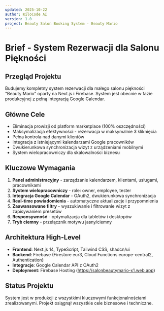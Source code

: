 ```yaml
---
updated: 2025-10-22
author: KiloCode AI
version: 1.0
project: Beauty Salon Booking System - Beauty Mario
---
```


# Brief - System Rezerwacji dla Salonu Piękności

## Przegląd Projektu
Budujemy kompletny system rezerwacji dla małego salonu piękności "Beauty Mario" oparty na Next.js i Firebase. System jest obecnie w fazie produkcyjnej z pełną integracją Google Calendar.

## Główne Cele
- Eliminacja prowizji od platform marketplace (100% oszczędności)
- Maksymalizacja efektywności - rezerwacja w maksymalnie 3 kliknięcia
- Pełna kontrola nad danymi klientów
- Integracja z istniejącymi kalendarzami Google pracowników
- Dwukierunkowa synchronizacja wizyt z urządzeniami mobilnymi
- System wielopracowniczy dla skalowalności biznesu

## Kluczowe Wymagania
1. **Panel administracyjny** - zarządzanie kalendarzem, klientami, usługami, pracownikami
2. **System wielopracowniczy** - role: owner, employee, tester
3. **Integracja Google Calendar** - OAuth2, dwukierunkowa synchronizacja
4. **Real-time powiadomienia** - automatyczne aktualizacje i przypomnienia
5. **Zaawansowane filtry** - wyszukiwanie i filtrowanie wizyt z zapisywaniem presetów
6. **Responsywność** - optymalizacja dla tabletów i desktopów
7. **Tryb ciemny** - przełącznik motywu jasny/ciemny

## Architektura High-Level
- **Frontend**: Next.js 14, TypeScript, Tailwind CSS, shadcn/ui
- **Backend**: Firebase (Firestore eur3, Cloud Functions europe-central2, Authentication)
- **Integracje**: Google Calendar API z OAuth2
- **Deployment**: Firebase Hosting (https://salonbeautymario-x1.web.app)

## Status Projektu
System jest w produkcji z wszystkimi kluczowymi funkcjonalnościami zrealizowanymi. Projekt osiągnął wszystkie cele biznesowe i techniczne.
